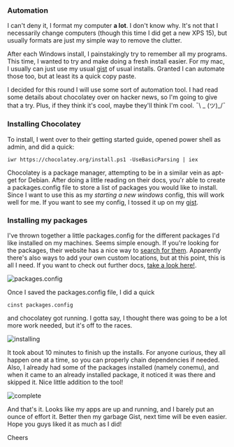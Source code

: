 ### Automation
I can't deny it, I format my computer **a lot**. I don't know why. It's not that I necessarily change computers (though this time I did get a new XPS 15), but usually formats are just my simple way to remove the clutter.

After each Windows install, I painstakingly try to remember all my programs. This time, I wanted to try and make doing a fresh install easier. For my mac, I usually can just use my usual [gist](https://gist.github.com/DennyScott/a0af75ed5674f92594c2) of usual installs. Granted I can automate those too, but at least its a quick copy paste.

I decided for this round I will use some sort of automation tool. I had read some details about chocolatey over on hacker news, so I'm going to give that a try. Plus, if they think it's cool, maybe they'll think I'm cool.  ¯\ _ (ツ)_/¯

### Installing Chocolatey
To install, I went over to their getting started guide, opened power shell as admin, and did a quick:

```
iwr https://chocolatey.org/install.ps1 -UseBasicParsing | iex
```

Chocolatey is a package manager, attempting to be in a similar vein as apt-get for Debian. After doing a little reading on their docs, you'r able to create a packages.config file to store a list of packages you would like to install. Since I want to use this as my *starting a new windows* config, this will work well for me. If you want to see my config, I tossed it up on my [gist](https://gist.github.com/DennyScott/d4205861f8c4cfd8e31453843d322749/edit).

### Installing my packages

I've thrown together a little packages.config for the different packages I'd like installed on my machines. Seems simple enough. If you're looking for the packages, their website has a nice way to [search for them](https://chocolatey.org/packages?q=spotify). Apparently there's also ways to add your own custom locations, but at this point, this is all I need. If you want to check out further docs, [take a look here!](http://chocolatey.github.io/usage.html).

![packages.config](/content/images/2016/07/packages.png)

Once I saved the packages.config file, I did a quick
```
cinst packages.config

```
and chocolatey got running. I gotta say, I thought there was going to be a lot more work needed, but it's off to the races.

![installing](/content/images/2016/07/running.png)

It took about 10 minutes to finish up the installs. For anyone curious, they all happen one at a time, so you can properly chain dependencies if needed. Also, I already had some of the packages installed (namely conemu), and when it came to an already installed package, it noticed it was there and skipped it. Nice little addition to the tool!

![complete](/content/images/2016/07/complete.png)

And that's it. Looks like my apps are up and running, and I barely put an ounce of effort it. Better then my garbage Gist, next time will be even easier. Hope you guys liked it as much as I did!

Cheers
